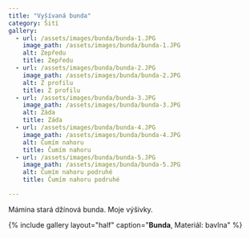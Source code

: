 ```yaml
---
title: "Vyšívaná bunda"
category: Šití
gallery:
  - url: /assets/images/bunda/bunda-1.JPG
    image_path: /assets/images/bunda/bunda-1.JPG
    alt: Zepředu
    title: Zepředu
  - url: /assets/images/bunda/bunda-2.JPG
    image_path: /assets/images/bunda/bunda-2.JPG
    alt: Z profilu
    title: Z profilu
  - url: /assets/images/bunda/bunda-3.JPG
    image_path: /assets/images/bunda/bunda-3.JPG
    alt: Záda
    title: Záda
  - url: /assets/images/bunda/bunda-4.JPG
    image_path: /assets/images/bunda/bunda-4.JPG
    alt: Čumím nahoru
    title: Čumím nahoru
  - url: /assets/images/bunda/bunda-5.JPG
    image_path: /assets/images/bunda/bunda-5.JPG
    alt: Čumím nahoru podruhé
    title: Čumím nahoru podruhé

---
```


Mámina stará džínová bunda. Moje výšivky.

{% include gallery
    layout="half"
    caption="**Bunda**, Materiál: bavlna"
%}




